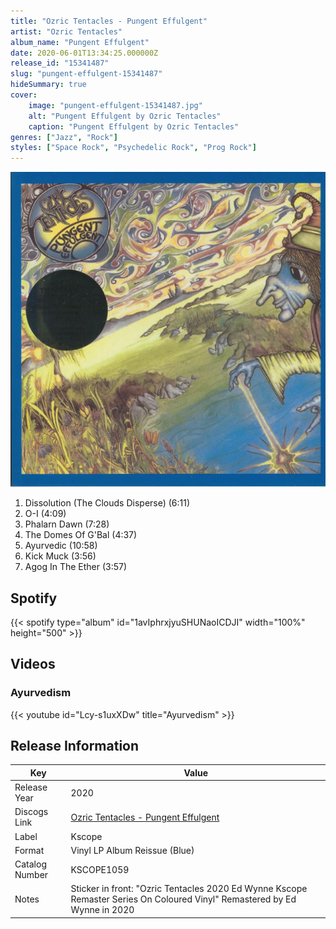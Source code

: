 ```yaml
---
title: "Ozric Tentacles - Pungent Effulgent"
artist: "Ozric Tentacles"
album_name: "Pungent Effulgent"
date: 2020-06-01T13:34:25.000000Z
release_id: "15341487"
slug: "pungent-effulgent-15341487"
hideSummary: true
cover:
    image: "pungent-effulgent-15341487.jpg"
    alt: "Pungent Effulgent by Ozric Tentacles"
    caption: "Pungent Effulgent by Ozric Tentacles"
genres: ["Jazz", "Rock"]
styles: ["Space Rock", "Psychedelic Rock", "Prog Rock"]
---
```


![Pungent Effulgent by Ozric Tentacles](pungent-effulgent-15341487.jpg)

<!-- section break -->

1. Dissolution (The Clouds Disperse) (6:11)
2. O-I (4:09)
3. Phalarn Dawn (7:28)
4. The Domes Of G'Bal (4:37)
5. Ayurvedic (10:58)
6. Kick Muck (3:56)
7. Agog In The Ether (3:57)

<!-- section break -->


## Spotify
{{< spotify type="album" id="1avIphrxjyuSHUNaoICDJI" width="100%" height="500" >}}



## Videos
### Ayurvedism
{{< youtube id="Lcy-s1uxXDw" title="Ayurvedism" >}}<br>



## Release Information
|  Key           | Value                                                |
| ---------------| ---------------------------------------------------- |
| Release Year   | 2020                                   |
| Discogs Link   | [Ozric Tentacles - Pungent Effulgent](https://www.discogs.com/release/15341487-Ozric-Tentacles-Pungent-Effulgent) |
| Label          | Kscope |
| Format         | Vinyl LP Album Reissue (Blue) |
| Catalog Number | KSCOPE1059 |
| Notes | Sticker in front: "Ozric Tentacles 2020 Ed Wynne Kscope Remaster Series On Coloured Vinyl"  Remastered by Ed Wynne in 2020 |